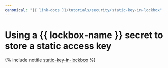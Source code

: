 ```yaml
---
canonical: "{{ link-docs }}/tutorials/security/static-key-in-lockbox"
---
```


# Using a {{ lockbox-name }} secret to store a static access key

{% include notitle [static-key-in-lockbox](../../_tutorials/security/static-key-in-lockbox.md) %}